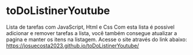 # toDoListinerYoutube

Lista de tarefas com JavaScript, Html e Css
Com esta lista é possivel adicionar e remover tarefas a lista, você também consegue atualizar a pagina e manter os itens na listagem.
Acesse o site através do link abaixo:
https://josuecosta2023.github.io/toDoListinerYoutube/
